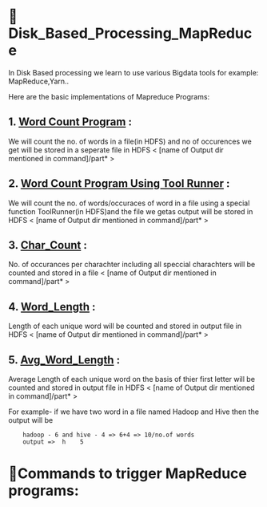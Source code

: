 # :memo: Disk_Based_Processing_MapReduce

In Disk Based processing we learn to use various Bigdata tools for example: MapReduce,Yarn.. 

Here are the basic implementations of Mapreduce Programs:
  ## 1. [Word Count Program](https://github.com/priyansh19/Disk_Based_Processing_MapReduce/tree/master/WordCount) :
  
We will count the no. of words in a file(in HDFS) and no of occurences we get will be stored in a seperate file in HDFS < [name of Output dir mentioned in command]/part* >  

  ## 2. [Word Count Program Using Tool Runner](https://github.com/priyansh19/Disk_Based_Processing_MapReduce/tree/master/WordCount_Using_ToolRunner) :
We will count the no. of words/occuraces of word in a file using a special function ToolRunner(in HDFS)and the file we getas output will be stored in HDFS < [name of Output dir mentioned in command]/part* >  

  ## 3. [Char_Count](https://github.com/priyansh19/Disk_Based_Processing_MapReduce/tree/master/Char_Count) :
No. of occurances per charachter including all speccial charachters will be counted and stored in a file < [name of Output dir mentioned in command]/part* >  

  ## 4. [Word_Length](https://github.com/priyansh19/Disk_Based_Processing_MapReduce/tree/master/Word_Length) :
Length of each unique word will be counted and stored in output file in HDFS < [name of Output dir mentioned in command]/part* > 

  ## 5. [Avg_Word_Length](https://github.com/priyansh19/Disk_Based_Processing_MapReduce/tree/master/Avg_Word_Lngth) :
Average Length of each unique word on the basis of thier first letter will be counted and stored in output file in HDFS < [name of Output dir mentioned in command]/part* > 

For example- if we have two word in a file named Hadoop and Hive then the output will be 

        hadoop - 6 and hive - 4 => 6+4 => 10/no.of words
        output =>  h    5 

# :loudspeaker:Commands to trigger MapReduce programs:
